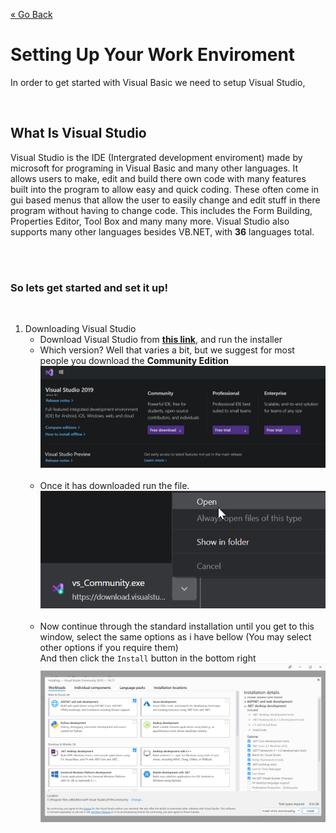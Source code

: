 [« Go Back](\vb.net "Go Back")
<br/>

# Setting Up Your Work Enviroment

In order to get started with Visual Basic we need to setup Visual Studio,

<br/>

## What Is Visual Studio

Visual Studio is the IDE (Intergrated development enviroment) made by microsoft for programing in Visual Basic and many other languages. It allows users to make, edit and build there own code with many features built into the program to allow easy and quick coding. These often come in gui based menus that allow the user to easily change and edit stuff in there program without having to change code. This includes the Form Building, Properties Editor, Tool Box and many many more. Visual Studio also supports many other languages besides VB.<zws>NET, with **36** languages total.

<br/>
<br/>

### So lets get started and set it up!

<br/>

1. Downloading Visual Studio
    - Download Visual Studio from [**this link**](https://visualstudio.com/downloads/), and run the installer
      <br/>
    - Which version? Well that varies a bit, but we suggest for most people you download the **Community Edition**
      <br/>
      ![Visual Studio Downloads](downloads.png)
      <br/>
      <br/>
    - Once it has downloaded run the file.
      <br/>
      ![Run the installer](run.png)
      <br/>
      <br/>
    - Now continue through the standard installation until you get to this window, select the same options as i have bellow \(You may select other options if you require them\)
      <br/>
      And then click the `Install` button in the bottom right
      ![Run the installer](install-options.png)
      <br/>
      <br/>
